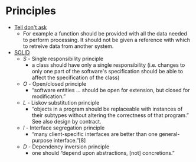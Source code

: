 # Principles
* [Tell don't ask](https://martinfowler.com/bliki/TellDontAsk.html)
    * For example a function should be provided with all the data needed to perform processing. It should not be given a reference with which to retreive data from another system.
* [SOLID](https://en.wikipedia.org/wiki/SOLID_(object-oriented_design))
    * _S_	- Single responsibility principle
        * a class should have only a single responsibility (i.e. changes to only one part of the software's specification should be able to affect the specification of the class)
    * _O_	- Open/closed principle
        * “software entities … should be open for extension, but closed for modification.”
    * _L_	- Liskov substitution principle
        * “objects in a program should be replaceable with instances of their subtypes without altering the correctness of that program.” See also design by contract.
    * _I_	- Interface segregation principle
        * “many client-specific interfaces are better than one general-purpose interface.”[8]
    * _D_	- Dependency inversion principle
        * one should “depend upon abstractions, [not] concretions.”

